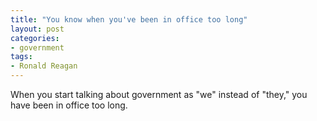 ```yaml
---
title: "You know when you've been in office too long"
layout: post
categories:
- government
tags:
- Ronald Reagan
---
```


When you start talking about government as "we" instead of "they," you have been in office too long.
